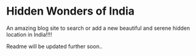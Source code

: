 # Hidden Wonders of India

<p>An amazing blog site to search or add a new beautiful and serene hidden location in India!!!!</p>

<p>Readme will be updated further soon..</p>